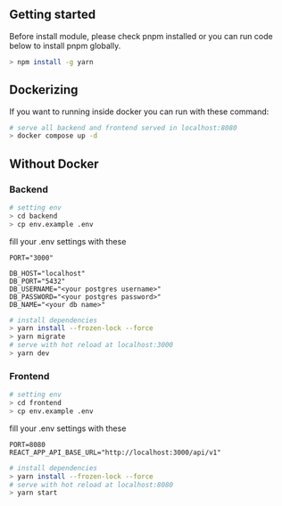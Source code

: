 ## Getting started

Before install module, please check pnpm installed or you can run code below to install pnpm globally.

```bash
> npm install -g yarn
```

## Dockerizing

If you want to running inside docker you can run with these command:

```bash
# serve all backend and frontend served in localhost:8080
> docker compose up -d
```

## Without Docker
### Backend
```bash
# setting env
> cd backend
> cp env.example .env
```

fill your .env settings with these
```
PORT="3000"

DB_HOST="localhost"
DB_PORT="5432"
DB_USERNAME="<your postgres username>"
DB_PASSWORD="<your postgres password>"
DB_NAME="<your db name>"
```

```bash
# install dependencies
> yarn install --frozen-lock --force
> yarn migrate
# serve with hot reload at localhost:3000
> yarn dev
```

### Frontend
```bash
# setting env
> cd frontend
> cp env.example .env
```

fill your .env settings with these
```
PORT=8080
REACT_APP_API_BASE_URL="http://localhost:3000/api/v1"
```

```bash
# install dependencies
> yarn install --frozen-lock --force
# serve with hot reload at localhost:8080
> yarn start
```

